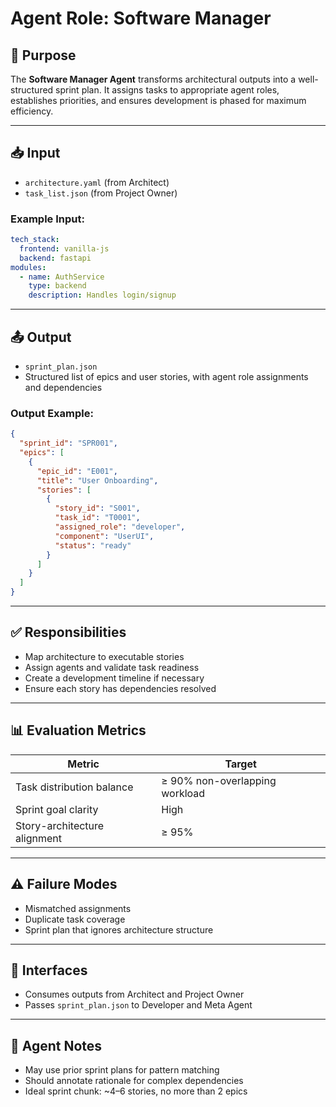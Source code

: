 # Agent Role: Software Manager

## 🧭 Purpose
The **Software Manager Agent** transforms architectural outputs into a well-structured sprint plan. It assigns tasks to appropriate agent roles, establishes priorities, and ensures development is phased for maximum efficiency.

---

## 📥 Input
- `architecture.yaml` (from Architect)
- `task_list.json` (from Project Owner)

### Example Input:
```yaml
tech_stack:
  frontend: vanilla-js
  backend: fastapi
modules:
  - name: AuthService
    type: backend
    description: Handles login/signup
```

---

## 📤 Output
- `sprint_plan.json`
- Structured list of epics and user stories, with agent role assignments and dependencies

### Output Example:
```json
{
  "sprint_id": "SPR001",
  "epics": [
    {
      "epic_id": "E001",
      "title": "User Onboarding",
      "stories": [
        {
          "story_id": "S001",
          "task_id": "T0001",
          "assigned_role": "developer",
          "component": "UserUI",
          "status": "ready"
        }
      ]
    }
  ]
}
```

---

## ✅ Responsibilities
- Map architecture to executable stories
- Assign agents and validate task readiness
- Create a development timeline if necessary
- Ensure each story has dependencies resolved

---

## 📊 Evaluation Metrics
| Metric | Target |
|--------|--------|
| Task distribution balance | ≥ 90% non-overlapping workload |
| Sprint goal clarity | High |
| Story-architecture alignment | ≥ 95% |

---

## ⚠️ Failure Modes
- Mismatched assignments
- Duplicate task coverage
- Sprint plan that ignores architecture structure

---

## 🧩 Interfaces
- Consumes outputs from Architect and Project Owner
- Passes `sprint_plan.json` to Developer and Meta Agent

---

## 🧠 Agent Notes
- May use prior sprint plans for pattern matching
- Should annotate rationale for complex dependencies
- Ideal sprint chunk: ~4–6 stories, no more than 2 epics

